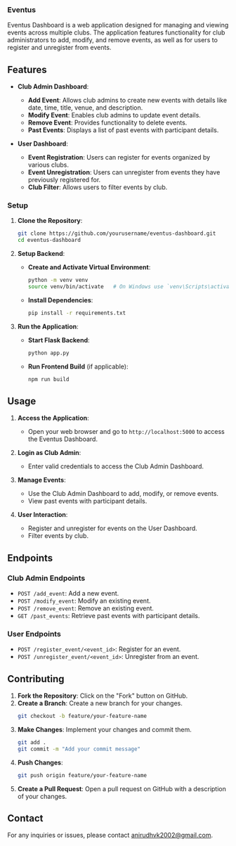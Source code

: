 
### Eventus ###

Eventus Dashboard is a web application designed for managing and viewing events across multiple clubs. The application features functionality for club administrators to add, modify, and remove events, as well as for users to register and unregister from events.

## Features

- **Club Admin Dashboard**:
  - **Add Event**: Allows club admins to create new events with details like date, time, title, venue, and description.
  - **Modify Event**: Enables club admins to update event details.
  - **Remove Event**: Provides functionality to delete events.
  - **Past Events**: Displays a list of past events with participant details.

- **User Dashboard**:
  - **Event Registration**: Users can register for events organized by various clubs.
  - **Event Unregistration**: Users can unregister from events they have previously registered for.
  - **Club Filter**: Allows users to filter events by club.

### Setup

1. **Clone the Repository**:
   ```bash
   git clone https://github.com/yourusername/eventus-dashboard.git
   cd eventus-dashboard
   ```

2. **Setup Backend**:
   - **Create and Activate Virtual Environment**:
     ```bash
     python -m venv venv
     source venv/bin/activate   # On Windows use `venv\Scripts\activate`
     ```
   - **Install Dependencies**:
     ```bash
     pip install -r requirements.txt
     ```
  
3. **Run the Application**:
   - **Start Flask Backend**:
     ```bash
     python app.py
     ```
   - **Run Frontend Build** (if applicable):
     ```bash
     npm run build
     ```

## Usage

1. **Access the Application**:
   - Open your web browser and go to `http://localhost:5000` to access the Eventus Dashboard.

2. **Login as Club Admin**:
   - Enter valid credentials to access the Club Admin Dashboard.

3. **Manage Events**:
   - Use the Club Admin Dashboard to add, modify, or remove events.
   - View past events with participant details.

4. **User Interaction**:
   - Register and unregister for events on the User Dashboard.
   - Filter events by club.

## Endpoints

### Club Admin Endpoints

- `POST /add_event`: Add a new event.
- `POST /modify_event`: Modify an existing event.
- `POST /remove_event`: Remove an existing event.
- `GET /past_events`: Retrieve past events with participant details.

### User Endpoints

- `POST /register_event/<event_id>`: Register for an event.
- `POST /unregister_event/<event_id>`: Unregister from an event.

## Contributing

1. **Fork the Repository**: Click on the "Fork" button on GitHub.
2. **Create a Branch**: Create a new branch for your changes.
   ```bash
   git checkout -b feature/your-feature-name
   ```
3. **Make Changes**: Implement your changes and commit them.
   ```bash
   git add .
   git commit -m "Add your commit message"
   ```
4. **Push Changes**:
   ```bash
   git push origin feature/your-feature-name
   ```
5. **Create a Pull Request**: Open a pull request on GitHub with a description of your changes.


## Contact

For any inquiries or issues, please contact [anirudhvk2002@gmail.com](mailto:anirudhvk2002@gmail.com).
